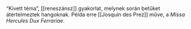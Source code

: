 “Kivett téma”, [[reneszánsz]] gyakorlat, melynek során betűket átértelmeztek hangoknak. Példa erre [[Josquin des Prez]] műve, a *Missa Hercules Dux Ferrariae*.